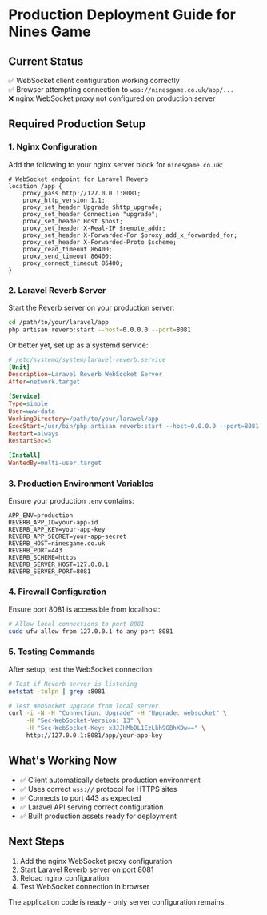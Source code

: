 # Production Deployment Guide for Nines Game

## Current Status
✅ WebSocket client configuration working correctly  
✅ Browser attempting connection to `wss://ninesgame.co.uk/app/...`  
❌ nginx WebSocket proxy not configured on production server  

## Required Production Setup

### 1. Nginx Configuration
Add the following to your nginx server block for `ninesgame.co.uk`:

```nginx
# WebSocket endpoint for Laravel Reverb
location /app {
    proxy_pass http://127.0.0.1:8081;
    proxy_http_version 1.1;
    proxy_set_header Upgrade $http_upgrade;
    proxy_set_header Connection "upgrade";
    proxy_set_header Host $host;
    proxy_set_header X-Real-IP $remote_addr;
    proxy_set_header X-Forwarded-For $proxy_add_x_forwarded_for;
    proxy_set_header X-Forwarded-Proto $scheme;
    proxy_read_timeout 86400;
    proxy_send_timeout 86400;
    proxy_connect_timeout 86400;
}
```

### 2. Laravel Reverb Server
Start the Reverb server on your production server:
```bash
cd /path/to/your/laravel/app
php artisan reverb:start --host=0.0.0.0 --port=8081
```

Or better yet, set up as a systemd service:
```ini
# /etc/systemd/system/laravel-reverb.service
[Unit]
Description=Laravel Reverb WebSocket Server
After=network.target

[Service]
Type=simple
User=www-data
WorkingDirectory=/path/to/your/laravel/app
ExecStart=/usr/bin/php artisan reverb:start --host=0.0.0.0 --port=8081
Restart=always
RestartSec=5

[Install]
WantedBy=multi-user.target
```

### 3. Production Environment Variables
Ensure your production `.env` contains:
```env
APP_ENV=production
REVERB_APP_ID=your-app-id
REVERB_APP_KEY=your-app-key  
REVERB_APP_SECRET=your-app-secret
REVERB_HOST=ninesgame.co.uk
REVERB_PORT=443
REVERB_SCHEME=https
REVERB_SERVER_HOST=127.0.0.1
REVERB_SERVER_PORT=8081
```

### 4. Firewall Configuration
Ensure port 8081 is accessible from localhost:
```bash
# Allow local connections to port 8081
sudo ufw allow from 127.0.0.1 to any port 8081
```

### 5. Testing Commands
After setup, test the WebSocket connection:
```bash
# Test if Reverb server is listening
netstat -tulpn | grep :8081

# Test WebSocket upgrade from local server
curl -i -N -H "Connection: Upgrade" -H "Upgrade: websocket" \
     -H "Sec-WebSocket-Version: 13" \
     -H "Sec-WebSocket-Key: x3JJHMbDL1EzLkh9GBhXDw==" \
     http://127.0.0.1:8081/app/your-app-key
```

## What's Working Now
- ✅ Client automatically detects production environment
- ✅ Uses correct `wss://` protocol for HTTPS sites  
- ✅ Connects to port 443 as expected
- ✅ Laravel API serving correct configuration
- ✅ Built production assets ready for deployment

## Next Steps
1. Add the nginx WebSocket proxy configuration
2. Start Laravel Reverb server on port 8081
3. Reload nginx configuration
4. Test WebSocket connection in browser

The application code is ready - only server configuration remains.